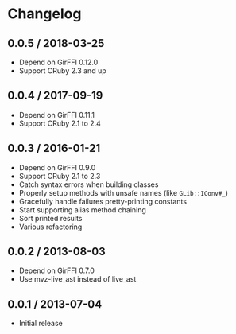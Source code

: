 # Changelog

## 0.0.5 / 2018-03-25

* Depend on GirFFI 0.12.0
* Support CRuby 2.3 and up

## 0.0.4 / 2017-09-19

* Depend on GirFFI 0.11.1
* Support CRuby 2.1 to 2.4

## 0.0.3 / 2016-01-21

* Depend on GirFFI 0.9.0
* Support CRuby 2.1 to 2.3
* Catch syntax errors when building classes
* Properly setup methods with unsafe names (like `GLib::IConv#_`)
* Gracefully handle failures pretty-printing constants
* Start supporting alias method chaining
* Sort printed results
* Various refactoring

## 0.0.2 / 2013-08-03

* Depend on GirFFI 0.7.0
* Use mvz-live_ast instead of live_ast

## 0.0.1 / 2013-07-04

* Initial release
